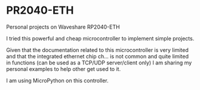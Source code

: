 # PR2040-ETH
Personal projects on Waveshare RP2040-ETH

I tried this powerful and cheap microcontroller to implement simple projects. 

Given that the documentation related to this microcontroller is very limited and that the integrated ethernet chip ch... is not common and quite limited in functions (can be used as a TCP/UDP server/client only) I am sharing my personal examples to help other get used to it.

I am using MicroPython on this controller.

